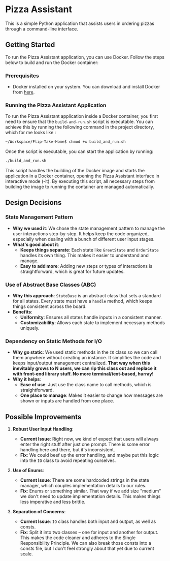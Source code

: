 # Pizza Assistant

This is a simple Python application that assists users in ordering pizzas through a command-line interface.
 
## Getting Started

To run the Pizza Assistant application, you can use Docker. Follow the steps below to build and run the Docker container:

### Prerequisites

- Docker installed on your system. You can download and install Docker from [here](https://www.docker.com/get-started).

### Running the Pizza Assistant Application

To run the Pizza Assistant application inside a Docker container, you first need to ensure that the `build-and-run.sh` script is executable. You can achieve this by running the following command in the project directory, which for me looks like :

```bash
~/Workspace/Flip-Take-Home$ chmod +x build_and_run.sh
```

Once the script is executable, you can start the application by running:

```bash
./build_and_run.sh
```
This script handles the building of the Docker image and starts the application in a Docker container, opening the Pizza Assistant interface in interactive mode (-it). By executing this script, all necessary steps from building the image to running the container are managed automatically.

## Design Decisions

### State Management Pattern
- **Why we used it**: We chose the state management pattern to manage the user interactions step-by-step. It helps keep the code organized, especially when dealing with a bunch of different user input stages.
- **What's good about it**:
  - **Keeps things separate**: Each state like `GreetState` and `OrderState` handles its own thing. This makes it easier to understand and manage.
  - **Easy to add more**: Adding new steps or types of interactions is straightforward, which is great for future updates.

### Use of Abstract Base Classes (ABC)
- **Why this approach**: `StateBase` is an abstract class that sets a standard for all states. Every state must have a `handle` method, which keeps things consistent across the board.
- **Benefits**:
  - **Uniformity**: Ensures all states handle inputs in a consistent manner.
  - **Customizability**: Allows each state to implement necessary methods uniquely.

### Dependency on Static Methods for I/O
- **Why go static**: We used static methods in the `IO` class so we can call them anywhere without creating an instance. It simplifies the code and keeps input/output management centralized. **That way when this inevitably grows to N users, we can rip this class out and replace it with front-end library stuff. No more terminal/text-based, hurray!**
- **Why it helps**:
  - **Ease of use**: Just use the class name to call methods, which is straightforward.
  - **One place to manage**: Makes it easier to change how messages are shown or inputs are handled from one place.


## Possible Improvements

1. **Robust User Input Handling**:
   - **Current Issue**: Right now, we kind of expect that users will always enter the right stuff after just one prompt. There is some error handling here and there, but it's inconsistent.
   - **Fix**: We could beef up the error handling, and maybe put this logic into the `IO` class to avoid repeating ourselves.

2. **Use of Enums**:
   - **Current Issue**: There are some hardcoded strings in the state manager, which couples implementation details to our rules. 
   - **Fix**: Enums or something similar. That way if we add size "medium" we don't need to update implementation details. This makes things less imperative and less brittle.

3. **Separation of Concerns**:
   - **Current Issue**: `IO` class handles both input and output, as well as consts.
   - **Fix**: Split it into two classes – one for input and another for output. This makes the code cleaner and adheres to the Single Responsibility Principle. We can also break those consts into a consts file, but I don't feel strongly about that yet due to current scale.

